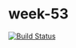 # week-53

[![Build Status](https://travis-ci.org/kangasta/week-53.svg?branch=main)](https://travis-ci.org/kangasta/week-53)
